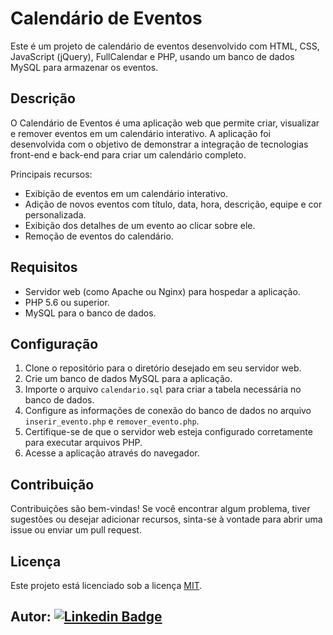 # Calendário de Eventos

Este é um projeto de calendário de eventos desenvolvido com HTML, CSS, JavaScript (jQuery), FullCalendar e PHP, usando um banco de dados MySQL para armazenar os eventos.

## Descrição

O Calendário de Eventos é uma aplicação web que permite criar, visualizar e remover eventos em um calendário interativo. A aplicação foi desenvolvida com o objetivo de demonstrar a integração de tecnologias front-end e back-end para criar um calendário completo.

Principais recursos:
- Exibição de eventos em um calendário interativo.
- Adição de novos eventos com título, data, hora, descrição, equipe e cor personalizada.
- Exibição dos detalhes de um evento ao clicar sobre ele.
- Remoção de eventos do calendário.

## Requisitos

- Servidor web (como Apache ou Nginx) para hospedar a aplicação.
- PHP 5.6 ou superior.
- MySQL para o banco de dados.

## Configuração

1. Clone o repositório para o diretório desejado em seu servidor web.
2. Crie um banco de dados MySQL para a aplicação.
3. Importe o arquivo `calendario.sql` para criar a tabela necessária no banco de dados.
4. Configure as informações de conexão do banco de dados no arquivo `inserir_evento.php` e `remover_evento.php`.
5. Certifique-se de que o servidor web esteja configurado corretamente para executar arquivos PHP.
6. Acesse a aplicação através do navegador.

## Contribuição

Contribuições são bem-vindas! Se você encontrar algum problema, tiver sugestões ou desejar adicionar recursos, sinta-se à vontade para abrir uma issue ou enviar um pull request.

## Licença

Este projeto está licenciado sob a licença [MIT](LICENSE).

## Autor: [![Linkedin Badge](https://img.shields.io/badge/-LinkedIn-blue?style=flat-square&logo=Linkedin&logoColor=white&link=https://www.linkedin.com/in/levilucena/)](https://www.linkedin.com/in/levilucena/)
